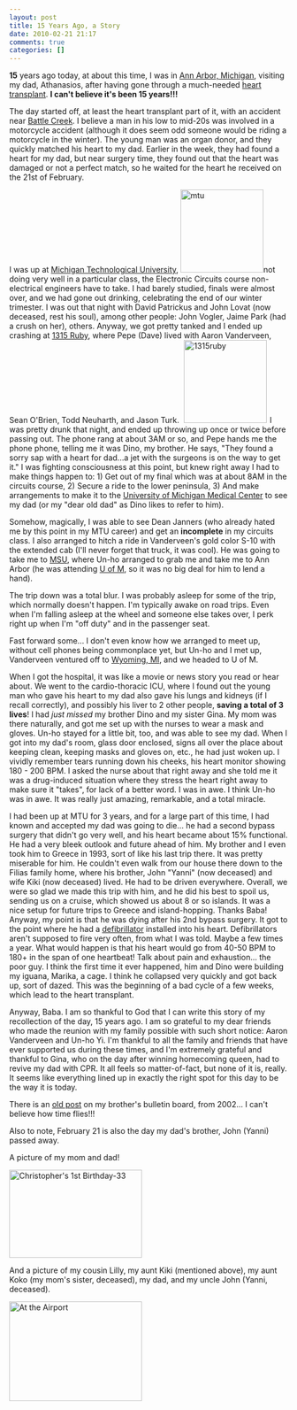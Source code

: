```yaml
---
layout: post
title: 15 Years Ago, a Story
date: 2010-02-21 21:17
comments: true
categories: []
---
```

<strong>15</strong> years ago today, at about this time, I was in <a href="http://www.a2gov.org/">Ann Arbor, Michigan</a>, visiting my dad, Athanasios, after having gone through a much-needed <a href="http://en.wikipedia.org/wiki/Heart_transplantation">heart transplant</a>. <strong>I can't believe it's been 15 years!!!</strong>

The day started off, at least the heart transplant part of it, with an accident near <a href="http://www.battlecreek.org/">Battle Creek</a>. I believe a man in his low to mid-20s was involved in a motorcycle accident (although it does seem odd someone would be riding a motorcycle in the winter). The young man was an organ donor, and they quickly matched his heart to my dad. Earlier in the week, they had found a heart for my dad, but near surgery time, they found out that the heart was damaged or not a perfect match, so he waited for the heart he received on the 21st of February.

I was up at <a href="http://mtu.edu">Michigan Technological University</a>, <img class="alignright size-thumbnail wp-image-1435" title="mtu" src="http://www.peterfilias.com/wordpress/wp-content/uploads/2010/02/mtu-150x150.png" alt="mtu" width="150" height="150" />not doing very well in a particular class, the Electronic Circuits course non-electrical engineers have to take. I had barely studied, finals were almost over, and we had gone out drinking, celebrating the end of our winter trimester. I was out that night with David Patrickus and John Lovat (now deceased, rest his soul), among other people: John Vogler, Jaime Park (had a crush on her), others. Anyway, we got pretty tanked and I ended up crashing at <a href="http://maps.google.com/maps?hl=en&amp;client=safari&amp;rls=en&amp;q=1315+ruby+houghton,+mi+49931&amp;oq=&amp;um=1&amp;ie=UTF-8&amp;hq=&amp;hnear=1315+Ruby+Ave,+Houghton,+MI+49931&amp;gl=us&amp;ei=YeaBS-eYNIqhnQfuufXXBw&amp;sa=X&amp;oi=geocode_result&amp;ct=title&amp;resnum=1&amp;ved=0CAcQ8gEwAA">1315 Ruby</a>, where Pepe (Dave) lived with Aaron Vanderveen, Sean O'Brien, Todd Neuharth, and Jason Turk. <img class="size-thumbnail wp-image-1434 alignleft" title="1315ruby" src="http://www.peterfilias.com/wordpress/wp-content/uploads/2010/02/1315ruby-150x150.png" alt="1315ruby" hspace="5" width="150" height="150" />I was pretty drunk that night, and ended up throwing up once or twice before passing out. The phone rang at about 3AM or so, and Pepe hands me the phone phone, telling me it was Dino, my brother. He says, "They found a sorry sap with a heart for dad...a jet with the surgeons is on the way to get it." I was fighting consciousness at this point, but knew right away I had to make things happen to: 1) Get out of my final which was at about 8AM in the circuits course, 2) Secure a ride to the lower peninsula, 3) And make arrangements to make it to the <a href="http://www.med.umich.edu/">University of Michigan Medical Center</a> to see my dad (or my "dear old dad" as Dino likes to refer to him).

Somehow, magically, I was able to see Dean Janners (who already hated me by this point in my MTU career) and get an <strong>incomplete</strong> in my circuits class. I also arranged to hitch a ride in Vanderveen's gold color S-10 with the extended cab (I'll never forget that truck, it was cool). He was going to take me to <a href="http://msu.edu">MSU</a>, where Un-ho arranged to grab me and take me to Ann Arbor (he was attending <a href="http://umich.edu">U of M</a>, so it was no big deal for him to lend a hand).

The trip down was a total blur. I was probably asleep for some of the trip, which normally doesn't happen. I'm typically awake on road trips. Even when I'm falling asleep at the wheel and someone else takes over, I perk right up when I'm "off duty" and in the passenger seat.

Fast forward some... I don't even know how we arranged to meet up, without cell phones being commonplace yet, but Un-ho and I met up, Vanderveen ventured off to <a href="http://maps.google.com/maps/place?client=safari&amp;rls=en&amp;oe=UTF-8&amp;um=1&amp;ie=UTF-8&amp;q=wyoming,+mi&amp;fb=1&amp;gl=us&amp;ftid=0x8819b10a3071fb73:0x5d5cada2274a8707&amp;ei=--eBS8rjCMXYnAeGvdC3DA&amp;sa=X&amp;oi=geocode_result&amp;ct=title&amp;resnum=1&amp;ved=0CAcQ8gEwAA">Wyoming, MI</a>, and we headed to U of M.

When I got the hospital, it was like a movie or news story you read or hear about. We went to the cardio-thoracic ICU, where I found out the young man who gave his heart to my dad also gave his lungs and kidneys (if I recall correctly), and possibly his liver to 2 other people, <strong>saving a total of 3 lives</strong>! I had <em>just missed</em> my brother Dino and my sister Gina. My mom was there naturally, and got me set up with the nurses to wear a mask and gloves. Un-ho stayed for a little bit, too, and was able to see my dad. When I got into my dad's room, glass door enclosed, signs all over the place about keeping clean, keeping masks and gloves on, etc., he had just woken up. I vividly remember tears running down his cheeks, his heart monitor showing 180 - 200 BPM. I asked the nurse about that right away and she told me it was a drug-induced situation where they stress the heart right away to make sure it "takes", for lack of a better word. I was in awe. I think Un-ho was in awe. It was really just amazing, remarkable, and a total miracle.

I had been up at MTU for 3 years, and for a large part of this time, I had known and accepted my dad was going to die... he had a second bypass surgery that didn't go very well, and his heart became about 15% functional. He had a very bleek outlook and future ahead of him. My brother and I even took him to Greece in 1993, sort of like his last trip there. It was pretty miserable for him. He couldn't even walk from our house there down to the Filias family home, where his brother, John "Yanni" (now deceased) and wife Kiki (now deceased) lived. He had to be driven everywhere. Overall, we were so glad we made this trip with him, and he did his best to spoil us, sending us on a cruise, which showed us about 8 or so islands. It was a nice setup for future trips to Greece and island-hopping. Thanks Baba! Anyway, my point is that he was dying after his 2nd bypass surgery. It got to the point where he had a <a href="http://www.medterms.com/script/main/art.asp?articlekey=7481">defibrillator</a> installed into his heart. Defibrillators aren't supposed to fire very often, from what I was told. Maybe a few times a year. What would happen is that his heart would go from 40-50 BPM to 180+ in the span of one heartbeat! Talk about pain and exhaustion... the poor guy. I think the first time it ever happened, him and Dino were building my iguana, Marika, a cage. I think he collapsed very quickly and got back up, sort of dazed. This was the beginning of a bad cycle of a few weeks, which lead to the heart transplant.

Anyway, Baba. I am so thankful to God that I can write this story of my recollection of the day, 15 years ago. I am so grateful to my dear friends who made the reunion with my family possible with such short notice: Aaron Vanderveen and Un-ho Yi. I'm thankful to all the family and friends that have ever supported us during these times, and I'm extremely grateful and thankful to Gina, who on the day after winning homecoming queen, had to revive my dad with CPR. It all feels so matter-of-fact, but none of it is, really. It seems like everything lined up in exactly the right spot for this day to be the way it is today.

There is an <a href="http://dinofilias.com/cgi-bin/ultimatebb.cgi?ubb=get_topic&amp;f=24&amp;t=000100">old post</a> on my brother's bulletin board, from 2002... I can't believe how time flies!!!

Also to note, February 21 is also the day my dad's brother, John (Yanni) passed away.

A picture of my mom and dad!

<a href="http://www.flickr.com/photos/pfilias/2938721855/" title="Christopher's 1st Birthday-33 by pfilias, on Flickr"><img src="http://farm4.static.flickr.com/3050/2938721855_f53c86c463_m.jpg" width="240" height="159" alt="Christopher's 1st Birthday-33" /></a>

And a picture of my cousin Lilly, my aunt Kiki (mentioned above), my aunt Koko (my mom's sister, deceased), my dad, and my uncle John (Yanni, deceased).

<a href="http://www.flickr.com/photos/pfilias/562739792/" title="At the Airport by pfilias, on Flickr"><img src="http://farm2.static.flickr.com/1295/562739792_d7aa465aa5_m.jpg" width="240" height="180" alt="At the Airport" /></a>
